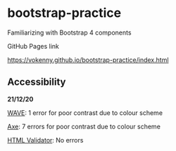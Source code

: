# bootstrap-practice
Familiarizing with Bootstrap 4 components

GitHub Pages link

https://vokenny.github.io/bootstrap-practice/index.html

## Accessibility
<b>21/12/20</b>

[WAVE](https://wave.webaim.org/): 1 error for poor contrast due to colour scheme

[Axe](https://www.deque.com/axe/): 7 errors for poor contrast due to colour scheme

[HTML Validator](https://addons.mozilla.org/en-US/firefox/addon/html-validator/): No errors
